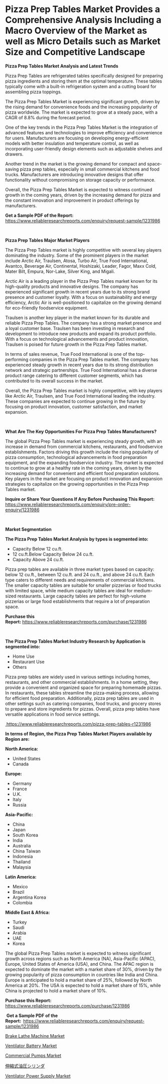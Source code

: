 <p><h1>Pizza Prep Tables Market Provides a Comprehensive Analysis Including a Macro Overview of the Market as well as Micro Details such as Market Size and Competitive Landscape</h1></p><p><strong>Pizza Prep Tables Market Analysis and Latest Trends</strong></p>
<p><p>Pizza Prep Tables are refrigerated tables specifically designed for preparing pizza ingredients and storing them at the optimal temperature. These tables typically come with a built-in refrigeration system and a cutting board for assembling pizza toppings.</p><p>The Pizza Prep Tables Market is experiencing significant growth, driven by the rising demand for convenience foods and the increasing popularity of pizza worldwide. The market is expected to grow at a steady pace, with a CAGR of 8.8% during the forecast period.</p><p>One of the key trends in the Pizza Prep Tables Market is the integration of advanced features and technologies to improve efficiency and convenience for users. Manufacturers are focusing on developing energy-efficient models with better insulation and temperature control, as well as incorporating user-friendly design elements such as adjustable shelves and drawers.</p><p>Another trend in the market is the growing demand for compact and space-saving pizza prep tables, especially in small commercial kitchens and food trucks. Manufacturers are introducing innovative designs that offer functionality without compromising on storage capacity or performance.</p><p>Overall, the Pizza Prep Tables Market is expected to witness continued growth in the coming years, driven by the increasing demand for pizza and the constant innovation and improvement in product offerings by manufacturers.</p></p>
<p><strong>Get a Sample PDF of the Report:&nbsp;</strong> <a href="https://www.reliableresearchreports.com/enquiry/request-sample/1231986">https://www.reliableresearchreports.com/enquiry/request-sample/1231986</a></p>
<p>&nbsp;</p>
<p><strong>Pizza Prep Tables Major Market Players</strong></p>
<p><p>The Pizza Prep Tables market is highly competitive with several key players dominating the industry. Some of the prominent players in the market include Arctic Air, Traulsen, Atosa, Turbo Air, True Food International, Avantco, Beverage Air, Continental, Hoshizaki, Leader, Fagor, Maxx Cold, Mater Bilt, Empura, Nor-Lake, Silver King, and Migali.</p><p>Arctic Air is a leading player in the Pizza Prep Tables market known for its high-quality products and innovative designs. The company has experienced significant growth in recent years due to its strong brand presence and customer loyalty. With a focus on sustainability and energy efficiency, Arctic Air is well-positioned to capitalize on the growing demand for eco-friendly foodservice equipment.</p><p>Traulsen is another key player in the market known for its durable and reliable Pizza Prep Tables. The company has a strong market presence and a loyal customer base. Traulsen has been investing in research and development to introduce new products and expand its product portfolio. With a focus on technological advancements and product innovation, Traulsen is poised for future growth in the Pizza Prep Tables market.</p><p>In terms of sales revenue, True Food International is one of the top-performing companies in the Pizza Prep Tables market. The company has experienced steady growth in recent years due to its strong distribution network and strategic partnerships. True Food International has a diverse product range catering to different customer segments, which has contributed to its overall success in the market.</p><p>Overall, the Pizza Prep Tables market is highly competitive, with key players like Arctic Air, Traulsen, and True Food International leading the industry. These companies are expected to continue growing in the future by focusing on product innovation, customer satisfaction, and market expansion.</p></p>
<p>&nbsp;</p>
<p><strong>What Are The Key Opportunities For Pizza Prep Tables Manufacturers?</strong></p>
<p><p>The global Pizza Prep Tables market is experiencing steady growth, with an increase in demand from commercial kitchens, restaurants, and foodservice establishments. Factors driving this growth include the rising popularity of pizza consumption, technological advancements in food preparation equipment, and the expanding foodservice industry. The market is expected to continue to grow at a healthy rate in the coming years, driven by the increasing demand for convenient and efficient food preparation solutions. Key players in the market are focusing on product innovation and expansion strategies to capitalize on the growing opportunities in the Pizza Prep Tables market.</p></p>
<p><strong>Inquire or Share Your Questions If Any Before Purchasing This Report:</strong> <a href="https://www.reliableresearchreports.com/enquiry/pre-order-enquiry/1231986">https://www.reliableresearchreports.com/enquiry/pre-order-enquiry/1231986</a></p>
<p>&nbsp;</p>
<p><strong>Market Segmentation</strong></p>
<p><strong>The Pizza Prep Tables Market Analysis by types is segmented into:</strong></p>
<p><ul><li>Capacity Below 12 cu.ft.</li><li>12 cu.ft.Below Capacity Below 24 cu.ft.</li><li>Capacity Above 24 cu.ft.</li></ul></p>
<p><p>Pizza prep tables are available in three market types based on capacity: below 12 cu.ft., between 12 cu.ft. and 24 cu.ft., and above 24 cu.ft. Each type caters to different needs and requirements of commercial kitchens. The smaller capacity tables are suitable for smaller pizzerias or food trucks with limited space, while medium capacity tables are ideal for medium-sized restaurants. Large capacity tables are perfect for high-volume pizzerias or large food establishments that require a lot of preparation space.</p></p>
<p><strong>Purchase this Report:&nbsp;</strong><a href="https://www.reliableresearchreports.com/purchase/1231986">https://www.reliableresearchreports.com/purchase/1231986</a></p>
<p>&nbsp;</p>
<p><strong>The Pizza Prep Tables Market Industry Research by Application is segmented into:</strong></p>
<p><ul><li>Home Use</li><li>Restaurant Use</li><li>Others</li></ul></p>
<p><p>Pizza prep tables are widely used in various settings including homes, restaurants, and other commercial establishments. In a home setting, they provide a convenient and organized space for preparing homemade pizzas. In restaurants, these tables streamline the pizza-making process, allowing for efficient food preparation. Additionally, pizza prep tables are used in other settings such as catering companies, food trucks, and grocery stores to prepare and store ingredients for pizzas. Overall, pizza prep tables have versatile applications in food service settings.</p></p>
<p><a href="https://www.reliableresearchreports.com/pizza-prep-tables-r1231986">&nbsp;https://www.reliableresearchreports.com/pizza-prep-tables-r1231986</a></p>
<p><strong>In terms of Region, the Pizza Prep Tables Market Players available by Region are:</strong></p>
<p>
    <p> <strong> North America: </strong>
        <ul>
            <li>United States</li>
            <li>Canada</li>
        </ul>
        </p> 
    <p> <strong> Europe: </strong>
        <ul>
            <li>Germany</li>
            <li>France</li>
            <li>U.K.</li>
            <li>Italy</li>
            <li>Russia</li>
        </ul>
        </p> 
    <p> <strong> Asia-Pacific: </strong>
        <ul>
            <li>China</li>
            <li>Japan</li>
            <li>South Korea</li>
            <li>India</li>
            <li>Australia</li>
            <li>China Taiwan</li>
            <li>Indonesia</li>
            <li>Thailand</li>
            <li>Malaysia</li>
        </ul>
        </p> 
    <p> <strong> Latin America: </strong>
        <ul>
            <li>Mexico</li>
            <li>Brazil</li>
            <li>Argentina Korea</li>
            <li>Colombia</li>
        </ul>
        </p> 
    <p> <strong> Middle East & Africa: </strong>
        <ul>
            <li>Turkey</li>
            <li>Saudi</li>
            <li>Arabia</li>
            <li>UAE</li>
            <li>Korea</li>
        </ul>
    </p>
    </p>
<p><p>The global Pizza Prep Tables market is expected to witness significant growth across regions such as North America (NA), Asia-Pacific (APAC), Europe, United States of America (USA), and China. The APAC region is expected to dominate the market with a market share of 30%, driven by the growing popularity of pizza consumption in countries like India and China. Europe is anticipated to hold a market share of 25%, followed by North America at 20%. The USA is expected to hold a market share of 15%, while China is projected to hold a market share of 10%.</p></p>
<p><strong>Purchase this Report: </strong><a href="https://www.reliableresearchreports.com/purchase/1231986">https://www.reliableresearchreports.com/purchase/1231986</a></p>
<p>&nbsp;<strong>Get a Sample PDF of the Report:&nbsp;&nbsp;</strong><a href="https://www.reliableresearchreports.com/enquiry/request-sample/1231986">https://www.reliableresearchreports.com/enquiry/request-sample/1231986</a></p>
<p><strong></strong></p>
<p><p><a href="https://github.com/bobicer/Market-Research-Report-List-3/blob/main/brake-lathe-machine-market.md">Brake Lathe Machine Market</a></p><p><a href="https://www.linkedin.com/pulse/ventilator-battery-market-size-outlook-forecast-2024-afyxc?trackingId=qL%2BIBmsrlZcjee2QaCKBLg%3D%3D">Ventilator Battery Market</a></p><p><a href="https://github.com/timeliteaut/Market-Research-Report-List-2/blob/main/commercial-pumps-market.md">Commercial Pumps Market</a></p><p><a href="https://github.com/cnnriuez22368/Market-Research-Report-List-1/blob/main/232156435249.md">伸縮式油圧シリンダ</a></p><p><a href="https://www.linkedin.com/pulse/ventilator-power-supply-market-analysis-its-cagr-segmentation-b81ac?trackingId=0hTLQtA80WwRUzE5HUx2kA%3D%3D">Ventilator Power Supply Market</a></p></p>